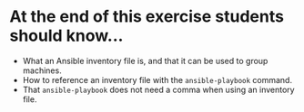 # At the end of this exercise students should know...

- What an Ansible inventory file is, and that it can be used to group machines.
- How to reference an inventory file with the `ansible-playbook` command.
- That `ansible-playbook` does not need a comma when using an inventory file.
